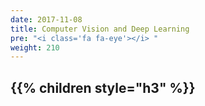 ```yaml
---
date: 2017-11-08
title: Computer Vision and Deep Learning
pre: "<i class='fa fa-eye'></i> "
weight: 210
---
```


{{% children style="h3" %}}
-----------------
